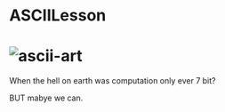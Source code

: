 # ASCIILesson

# ![ascii-art](https://raw.githubusercontent.com/dawsonbooth/ascii-art/master/logo.png) 

When the hell on earth was computation only ever 7 bit?

BUT mabye we can. 
